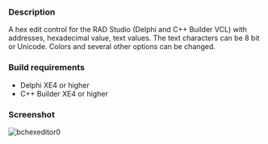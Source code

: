 <h3>Description</h3>

A hex edit control for the RAD Studio (Delphi and C++ Builder VCL) with addresses, hexadecimal value, text values. The text characters can be 8 bit or Unicode. Colors and several other options can be changed.

<h3>Build requirements</h3>

* Delphi XE4 or higher
* C++ Builder XE4 or higher

<h3>Screenshot</h3>

![bchexeditor0](http://www.mysqlfront.de/bonecode/BCH.png)
